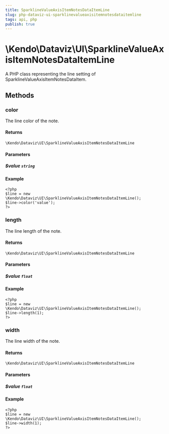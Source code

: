 ```yaml
---
title: SparklineValueAxisItemNotesDataItemLine
slug: php-dataviz-ui-sparklinevalueaxisitemnotesdataitemline
tags: api, php
publish: true
---
```


# \Kendo\Dataviz\UI\SparklineValueAxisItemNotesDataItemLine

A PHP class representing the line setting of SparklineValueAxisItemNotesDataItem.


## Methods

### color
The line color of the note.

#### Returns
`\Kendo\Dataviz\UI\SparklineValueAxisItemNotesDataItemLine`

#### Parameters

##### $value `string`



#### Example 
    <?php
    $line = new \Kendo\Dataviz\UI\SparklineValueAxisItemNotesDataItemLine();
    $line->color('value');
    ?>

### length
The line length of the note.

#### Returns
`\Kendo\Dataviz\UI\SparklineValueAxisItemNotesDataItemLine`

#### Parameters

##### $value `float`



#### Example 
    <?php
    $line = new \Kendo\Dataviz\UI\SparklineValueAxisItemNotesDataItemLine();
    $line->length(1);
    ?>

### width
The line width of the note.

#### Returns
`\Kendo\Dataviz\UI\SparklineValueAxisItemNotesDataItemLine`

#### Parameters

##### $value `float`



#### Example 
    <?php
    $line = new \Kendo\Dataviz\UI\SparklineValueAxisItemNotesDataItemLine();
    $line->width(1);
    ?>

